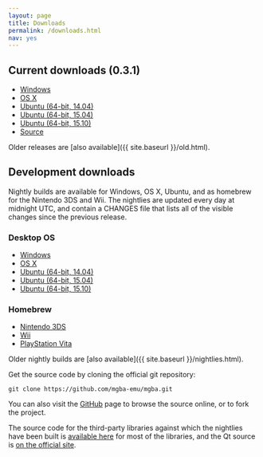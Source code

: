```yaml
---
layout: page
title: Downloads
permalink: /downloads.html
nav: yes
---
```


Current downloads (0.3.1)
-------------------------

* [Windows](https://github.com/mgba-emu/mgba/releases/download/0.3.1/mGBA-0.3.1-win32.7z)
* [OS X](https://github.com/mgba-emu/mgba/releases/download/0.3.1/mGBA-0.3.1-osx.tar.xz)
* [Ubuntu (64-bit, 14.04)](https://github.com/mgba-emu/mgba/releases/download/0.3.1/mGBA-0.3.1-ubuntu64-trusty.tar.xz)
* [Ubuntu (64-bit, 15.04)](https://github.com/mgba-emu/mgba/releases/download/0.3.1/mGBA-0.3.1-ubuntu64-vivid.tar.xz)
* [Ubuntu (64-bit, 15.10)](https://github.com/mgba-emu/mgba/releases/download/0.3.1/mGBA-0.3.1-ubuntu64-wily.tar.xz)
* [Source](https://github.com/mgba-emu/mgba/archive/0.3.1.tar.gz)

Older releases are [also available]({{ site.baseurl }}/old.html).

Development downloads
---------------------

Nightly builds are available for Windows, OS X, Ubuntu, and as homebrew for the Nintendo 3DS and Wii. The nightlies are updated every day at midnight UTC, and contain a CHANGES file that lists all of the visible changes since the previous release.

### Desktop OS
* [Windows](https://s3.amazonaws.com/mgba/mGBA-nightly-latest-win32.7z)
* [OS X](https://s3.amazonaws.com/mgba/mGBA-nightly-latest-osx.tar.xz)
* [Ubuntu (64-bit, 14.04)](https://s3.amazonaws.com/mgba/mGBA-nightly-latest-ubuntu64-trusty.tar.xz)
* [Ubuntu (64-bit, 15.04)](https://s3.amazonaws.com/mgba/mGBA-nightly-latest-ubuntu64-vivid.tar.xz)
* [Ubuntu (64-bit, 15.10)](https://s3.amazonaws.com/mgba/mGBA-nightly-latest-ubuntu64-wily.tar.xz)

### Homebrew
* [Nintendo 3DS](https://s3.amazonaws.com/mgba/mGBA-nightly-latest-3ds.7z)
* [Wii](https://s3.amazonaws.com/mgba/mGBA-nightly-latest-wii.7z)
* [PlayStation Vita](https://s3.amazonaws.com/mgba/mGBA-nightly-latest-vita.7z)

Older nightly builds are [also available]({{ site.baseurl }}/nightlies.html).

Get the source code by cloning the official git repository:

    git clone https://github.com/mgba-emu/mgba.git

You can also visit the [GitHub](https://github.com/mgba-emu/mgba/) page to browse the source online, or to fork the project.

The source code for the third-party libraries against which the nightlies have been built is [available here](http://s3.amazonaws.com/mgba/third-party-sources-2015-05-28-win32.tar.xz) for most of the libraries, and the Qt source is [on the official site](http://download.qt.io/official_releases/qt/5.4/5.4.1/single/qt-everywhere-opensource-src-5.4.1.tar.gz).
